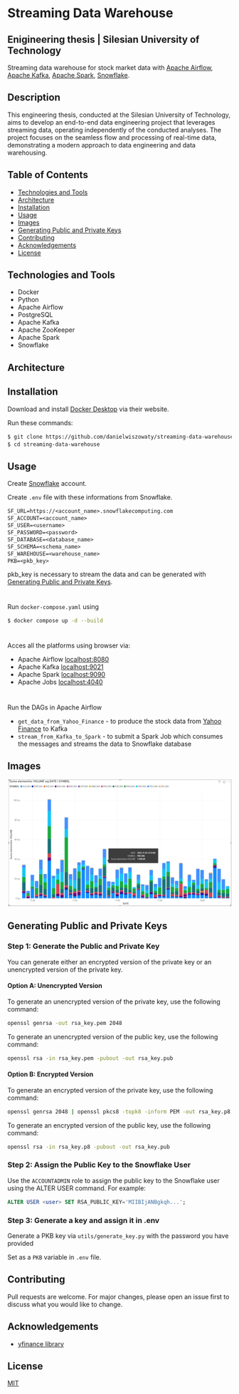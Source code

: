 # Streaming Data Warehouse 
## Enigineering thesis | Silesian University of Technology

Streaming data warehouse for stock market data with [Apache Airflow](https://airflow.apache.org/), [Apache Kafka](https://kafka.apache.org/), [Apache Spark](https://spark.apache.org/), [Snowflake](https://www.snowflake.com/en/).

## Description

This engineering thesis, conducted at the Silesian University of Technology, aims to develop an end-to-end data engineering project that leverages streaming data, operating independently of the conducted analyses. The project focuses on the seamless flow and processing of real-time data, demonstrating a modern approach to data engineering and data warehousing.

## Table of Contents

- [Technologies and Tools](#Technologies-and-Tools)
- [Architecture](#Architecture)
- [Installation](#Installation)
- [Usage](#Usage)
- [Images](#Images)
- [Generating Public and Private Keys](#Generating-Public-and-Private-Keys)
- [Contributing](#Contributing)
- [Acknowledgements](#Acknowledgements)
- [License](#License)

## Technologies and Tools
- Docker
- Python
- Apache Airflow
- PostgreSQL
- Apache Kafka
- Apache ZooKeeper
- Apache Spark 
- Snowflake 


## Architecture

## Installation

Download and install [Docker Desktop](https://www.docker.com/products/docker-desktop/) via their website.

Run these commands:
```bash
$ git clone https://github.com/danielwiszowaty/streaming-data-warehouse.git
$ cd streaming-data-warehouse
```

## Usage

Create [Snowflake](https://www.snowflake.com/en/) account.

Create `.env` file with these informations from Snowflake.

```
SF_URL=https://<account_name>.snowflakecomputing.com
SF_ACCOUNT=<account_name>
SF_USER=<username>
SF_PASSWORD=<password>
SF_DATABASE=<database_name>
SF_SCHEMA=<schema_name>
SF_WAREHOUSE=<warehouse_name>
PKB=<pkb_key>
```

pkb_key is necessary to stream the data and can be generated with [Generating Public and Private Keys](#Generating-Public-and-Private-Keys).
#


Run `docker-compose.yaml` using

```bash
$ docker compose up -d --build
```
#
Acces all the platforms using browser via:

- Apache Airflow [localhost:8080](https://localhost:8080)
- Apache Kafka [localhost:9021](https://localhost:9021)
- Apache Spark [localhost:9090](https://localhost:9090)
- Apache Jobs [localhost:4040](https://localhost:4040)
#

Run the DAGs in Apache Airflow
- `get_data_from_Yahoo_Finance` - to produce the stock data from [Yahoo Finance](https://finance.yahoo.com/) to Kafka
- `stream_from_Kafka_to_Spark` - to submit a Spark Job which consumes the messages and streams the data to Snowflake database

## Images

![Power BI](images/power_bi.png)

## Generating Public and Private Keys

### Step 1: Generate the Public and Private Key

You can generate either an encrypted version of the private key or an unencrypted version of the private key.

#### Option A: Unencrypted Version

To generate an unencrypted version of the private key, use the following command:

```bash
openssl genrsa -out rsa_key.pem 2048
```

To generate an unencrypted version of the public key, use the following command:

```bash
openssl rsa -in rsa_key.pem -pubout -out rsa_key.pub
```

#### Option B: Encrypted Version

To generate an encrypted version of the private key, use the following command:

```bash
openssl genrsa 2048 | openssl pkcs8 -topk8 -inform PEM -out rsa_key.p8
```

To generate an encrypted version of the public key, use the following command:

```bash
openssl rsa -in rsa_key.p8 -pubout -out rsa_key.pub
```

### Step 2: Assign the Public Key to the Snowflake User

Use the `ACCOUNTADMIN` role to assign the public key to the Snowflake user using the ALTER USER command. For example:

```sql
ALTER USER <user> SET RSA_PUBLIC_KEY='MIIBIjANBgkqh...';
```

### Step 3: Generate a key and assign it in .env

Generate a PKB key via `utils/generate_key.py` with the password you have provided

Set as a `PKB` variable in `.env` file.


## Contributing

Pull requests are welcome. For major changes, please open an issue first
to discuss what you would like to change.


## Acknowledgements

 - [yfinance library](https://github.com/ranaroussi/yfinance)

## License

[MIT](https://choosealicense.com/licenses/mit/)